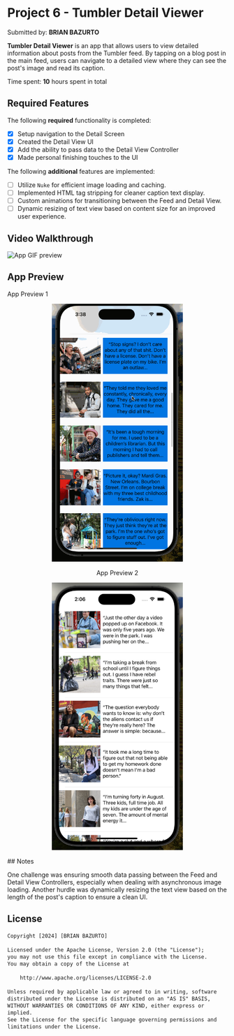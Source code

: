 # Project 6 - Tumbler Detail Viewer

Submitted by: **BRIAN BAZURTO**

**Tumbler Detail Viewer** is an app that allows users to view detailed information about posts from the Tumbler feed. By tapping on a blog post in the main feed, users can navigate to a detailed view where they can see the post's image and read its caption.

Time spent: **10** hours spent in total

## Required Features

The following **required** functionality is completed:

- [x] Setup navigation to the Detail Screen
- [x] Created the Detail View UI
- [x] Add the ability to pass data to the Detail View Controller
- [x] Made personal finishing touches to the UI

The following **additional** features are implemented:

- [ ] Utilize `Nuke` for efficient image loading and caching.
- [ ] Implemented HTML tag stripping for cleaner caption text display.
- [ ] Custom animations for transitioning between the Feed and Detail View.
- [ ] Dynamic resizing of text view based on content size for an improved user experience.

## Video Walkthrough

 <img src="" width="300" alt="App GIF preview">

## App Preview

<!-- Single row of images with names -->

<figcaption>App Preview 1</figcaption>
<div align="center">
  <figure>
    <img src="https://github.com/ba-00001/Tumbler_Detail_IOS_APP/blob/main/TUMBLR_DETAIL1_IOS_APP_gif.gif" width="300" alt="Image 1">
  </figure>
</div>

  <figcaption align="center">App Preview 2</figcaption>
  <div align="center">
  <figure>
    <img src="https://github.com/ba-00001/Tumbler_Detail_IOS_APP/blob/main/TUMBLR_DETAIL_IOS_APP_IMAGE1.png" width="300" alt="Image 2">
  </figure>
</div>
## Notes

One challenge was ensuring smooth data passing between the Feed and Detail View Controllers, especially when dealing with asynchronous image loading. Another hurdle was dynamically resizing the text view based on the length of the post's caption to ensure a clean UI.

## License

    Copyright [2024] [BRIAN BAZURTO]

    Licensed under the Apache License, Version 2.0 (the "License");
    you may not use this file except in compliance with the License.
    You may obtain a copy of the License at

        http://www.apache.org/licenses/LICENSE-2.0

    Unless required by applicable law or agreed to in writing, software
    distributed under the License is distributed on an "AS IS" BASIS,
    WITHOUT WARRANTIES OR CONDITIONS OF ANY KIND, either express or implied.
    See the License for the specific language governing permissions and
    limitations under the License.
